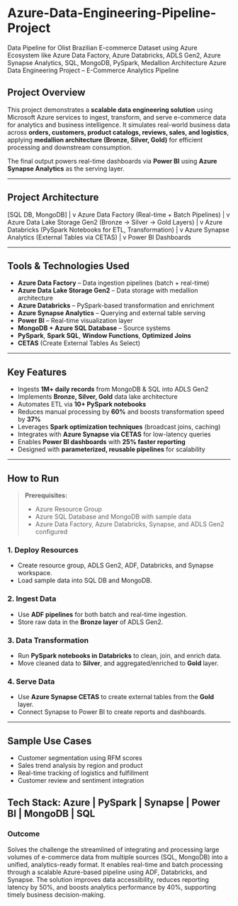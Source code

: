 # Azure-Data-Engineering-Pipeline-Project
Data Pipeline for Olist Brazilian E-commerce Dataset using Azure Ecosystem like Azure Data Factory, Azure Databricks, ADLS Gen2, Azure Synapse Analytics, SQL, MongoDB, PySpark, Medallion Architecture
Azure Data Engineering Project – E-Commerce Analytics Pipeline

## Project Overview

This project demonstrates a **scalable data engineering solution** using Microsoft Azure services to ingest, transform, and serve e-commerce data for analytics and business intelligence. It simulates real-world business data across **orders, customers, product catalogs, reviews, sales, and logistics**, applying **medallion architecture (Bronze, Silver, Gold)** for efficient processing and downstream consumption.

The final output powers real-time dashboards via **Power BI** using **Azure Synapse Analytics** as the serving layer.

---

## Project Architecture

[SQL DB, MongoDB]
|
v
Azure Data Factory (Real-time + Batch Pipelines)
|
v
Azure Data Lake Storage Gen2 (Bronze → Silver → Gold Layers)
|
v
Azure Databricks (PySpark Notebooks for ETL, Transformation)
|
v
Azure Synapse Analytics (External Tables via CETAS)
|
v
Power BI Dashboards


---

##  Tools & Technologies Used

- **Azure Data Factory** – Data ingestion pipelines (batch + real-time)
- **Azure Data Lake Storage Gen2** – Data storage with medallion architecture
- **Azure Databricks** – PySpark-based transformation and enrichment
- **Azure Synapse Analytics** – Querying and external table serving
- **Power BI** – Real-time visualization layer
- **MongoDB + Azure SQL Database** – Source systems
- **PySpark**, **Spark SQL**, **Window Functions**, **Optimized Joins**
- **CETAS** (Create External Tables As Select)

---

## Key Features

- Ingests **1M+ daily records** from MongoDB & SQL into ADLS Gen2
- Implements **Bronze, Silver, Gold** data lake architecture
- Automates ETL via **10+ PySpark notebooks**
- Reduces manual processing by **60%** and boosts transformation speed by **37%**
- Leverages **Spark optimization techniques** (broadcast joins, caching)
- Integrates with **Azure Synapse via CETAS** for low-latency queries
- Enables **Power BI dashboards** with **25% faster reporting**
- Designed with **parameterized, reusable pipelines** for scalability

---

##  How to Run

> **Prerequisites:**
> - Azure Resource Group
> - Azure SQL Database and MongoDB with sample data
> - Azure Data Factory, Azure Databricks, Synapse, and ADLS Gen2 configured

### 1. Deploy Resources
- Create resource group, ADLS Gen2, ADF, Databricks, and Synapse workspace.
- Load sample data into SQL DB and MongoDB.

### 2. Ingest Data
- Use **ADF pipelines** for both batch and real-time ingestion.
- Store raw data in the **Bronze layer** of ADLS Gen2.

### 3. Data Transformation
- Run **PySpark notebooks in Databricks** to clean, join, and enrich data.
- Move cleaned data to **Silver**, and aggregated/enriched to **Gold** layer.

### 4. Serve Data
- Use **Azure Synapse CETAS** to create external tables from the **Gold** layer.
- Connect Synapse to Power BI to create reports and dashboards.

---

## Sample Use Cases

- Customer segmentation using RFM scores
- Sales trend analysis by region and product
- Real-time tracking of logistics and fulfillment
- Customer review and sentiment integration


## Tech Stack: Azure | PySpark | Synapse | Power BI | MongoDB | SQL


### Outcome
Solves the challenge the streamlined of integrating and processing large volumes of e-commerce data from multiple sources (SQL, MongoDB) into a unified, analytics-ready format. It enables real-time and batch processing through a scalable Azure-based pipeline using ADF, Databricks, and Synapse. The solution improves data accessibility, reduces reporting latency by 50%, and boosts analytics performance by 40%, supporting timely business decision-making.










